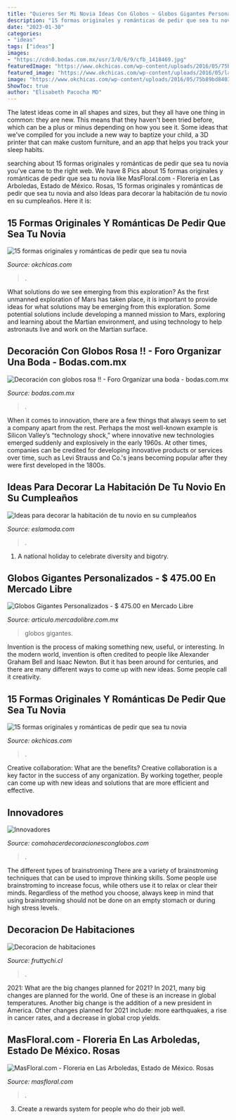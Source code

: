 ```yaml
---
title: "Quieres Ser Mi Novia Ideas Con Globos ~ Globos Gigantes Personalizados"
description: "15 formas originales y románticas de pedir que sea tu novia"
date: "2023-01-30"
categories:
- "ideas"
tags: ["ideas"]
images:
- "https://cdn0.bodas.com.mx/usr/3/0/6/9/cfb_1418469.jpg"
featuredImage: "https://www.okchicas.com/wp-content/uploads/2016/05/75b89bd84035bd70349137ef00eda8b8.jpg"
featured_image: "https://www.okchicas.com/wp-content/uploads/2016/05/large-2.jpg"
image: "https://www.okchicas.com/wp-content/uploads/2016/05/75b89bd84035bd70349137ef00eda8b8.jpg"
ShowToc: true
author: "Elisabeth Pacocha MD"
---
```



The latest ideas come in all shapes and sizes, but they all have one thing in common: they are new. This means that they haven't been tried before, which can be a plus or minus depending on how you see it. Some ideas that we've compiled for you include a new way to baptize your child, a 3D printer that can make custom furniture, and an app that helps you track your sleep habits.

	

		
searching about 15 formas originales y románticas de pedir que sea tu novia you've came to the right web. We have 8 Pics about 15 formas originales y románticas de pedir que sea tu novia like MasFloral.com - Floreria en Las Arboledas, Estado de México. Rosas, 15 formas originales y románticas de pedir que sea tu novia and also Ideas para decorar la habitación de tu novio en su cumpleaños. Here it is:
		
    
## 15 Formas Originales Y Románticas De Pedir Que Sea Tu Novia

<img loading=lazy src="https://www.okchicas.com/wp-content/uploads/2016/05/75b89bd84035bd70349137ef00eda8b8.jpg" onerror="this.onerror=null;this.src='https://tse2.mm.bing.net/th?id=OIP.4UjDH4DwglQ_eqdmDqzWsgHaMb&amp;pid=15.1';" alt="15 formas originales y románticas de pedir que sea tu novia">

_Source: okchicas.com_

>. 

	

What solutions do we see emerging from this exploration?
As the first unmanned exploration of Mars has taken place, it is important to provide ideas for what solutions may be emerging from this exploration. Some potential solutions include developing a manned mission to Mars, exploring and learning about the Martian environment, and using technology to help astronauts live and work on the Martian surface.

    
## Decoración Con Globos Rosa !! - Foro Organizar Una Boda - Bodas.com.mx

<img loading=lazy src="https://cdn0.bodas.com.mx/usr/3/0/6/9/cfb_1418469.jpg" onerror="this.onerror=null;this.src='https://tse3.mm.bing.net/th?id=OIP.zIyMm4kgjJGfkRjaFRpkEwHaJ9&amp;pid=15.1';" alt="Decoración con globos rosa !! - Foro Organizar una boda - bodas.com.mx">

_Source: bodas.com.mx_

>. 

	

When it comes to innovation, there are a few things that always seem to set a company apart from the rest. Perhaps the most well-known example is Silicon Valley’s “technology shock,” where innovative new technologies emerged suddenly and explosively in the early 1960s. At other times, companies can be credited for developing innovative products or services over time, such as Levi Strauss and Co.'s jeans becoming popular after they were first developed in the 1800s.

    
## Ideas Para Decorar La Habitación De Tu Novio En Su Cumpleaños

<img loading=lazy src="http://eslamoda.com/wp-content/uploads/sites/2/2017/09/decoracion-cumpleaños-novio.jpg" onerror="this.onerror=null;this.src='https://tse4.mm.bing.net/th?id=OIP.9Fu0sToA3CGw4eeONczqyAHaJQ&amp;pid=15.1';" alt="Ideas para decorar la habitación de tu novio en su cumpleaños">

_Source: eslamoda.com_

>. 

	

1. A national holiday to celebrate diversity and bigotry.

    
## Globos Gigantes Personalizados - $ 475.00 En Mercado Libre

<img loading=lazy src="https://http2.mlstatic.com/globos-gigantes-personalizados-D_NQ_NP_870377-MLM26898866414_022018-F.jpg" onerror="this.onerror=null;this.src='https://tse3.mm.bing.net/th?id=OIP.nDFSON0BQ8gFs8zbxNWdXwHaKw&amp;pid=15.1';" alt="Globos Gigantes Personalizados - $ 475.00 en Mercado Libre">

_Source: articulo.mercadolibre.com.mx_

>globos gigantes. 

	

Invention is the process of making something new, useful, or interesting. In the modern world, invention is often credited to people like Alexander Graham Bell and Isaac Newton. But it has been around for centuries, and there are many different ways to come up with new ideas. Some people call it creativity.

    
## 15 Formas Originales Y Románticas De Pedir Que Sea Tu Novia

<img loading=lazy src="https://www.okchicas.com/wp-content/uploads/2016/05/large-2.jpg" onerror="this.onerror=null;this.src='https://tse4.mm.bing.net/th?id=OIP.rcc6OH4ECOhNAkAqOq26VwHaJ4&amp;pid=15.1';" alt="15 formas originales y románticas de pedir que sea tu novia">

_Source: okchicas.com_

>. 

	

Creative collaboration: What are the benefits?
Creative collaboration is a key factor in the success of any organization. By working together, people can come up with new ideas and solutions that are more efficient and effective.

    
## Innovadores

<img loading=lazy src="http://www.comohacerdecoracionesconglobos.com/wp-content/uploads/2017/05/Decoración-con-globos-chinos-o-de-papel-para-bodas1.jpg" onerror="this.onerror=null;this.src='https://tse2.mm.bing.net/th?id=OIP.kjxRVtahsV6JFGAimVrBMAHaF7&amp;pid=15.1';" alt="Innovadores">

_Source: comohacerdecoracionesconglobos.com_

>. 

	

The different types of brainstroming
There are a variety of brainstroming techniques that can be used to improve thinking skills. Some people use brainstroming to increase focus, while others use it to relax or clear their minds. Regardless of the method you choose, always keep in mind that using brainstroming should not be done on an empty stomach or during high stress levels.

    
## Decoracion De Habitaciones

<img loading=lazy src="https://images.jumpseller.com/store/fruttychi/4649988/WhatsApp_Image_2020-12-12_at_13.00.47__4_.jpeg?1617420453" onerror="this.onerror=null;this.src='https://tse3.mm.bing.net/th?id=OIP.4-H_zpKpi3hQHobTP3HxzQHaJ4&amp;pid=15.1';" alt="Decoracion de habitaciones">

_Source: fruttychi.cl_

>. 

	

2021: What are the big changes planned for 2021?
In 2021, many big changes are planned for the world. One of these is an increase in global temperatures. Another big change is the addition of a new president in America. Other changes planned for 2021 include: more earthquakes, a rise in cancer rates, and a decrease in global crop yields.

    
## MasFloral.com - Floreria En Las Arboledas, Estado De México. Rosas

<img loading=lazy src="https://masfloral.com/uploads/arreglos/e45040df-5d86-4dba-9e2e-acf6ce8da6fe.jpeg" onerror="this.onerror=null;this.src='https://tse3.mm.bing.net/th?id=OIP.K0Wz9iGwM4LoHayss43JIwAAAA&amp;pid=15.1';" alt="MasFloral.com - Floreria en Las Arboledas, Estado de México. Rosas">

_Source: masfloral.com_

>. 

	

3. Create a rewards system for people who do their job well.


